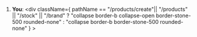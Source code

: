 1. **You**:  <div
          className={
            pathName == "/products/create"|| "/products" || "/stock" || "/brand"
              ? "collapse border-b collapse-open border-stone-500 rounded-none"
              : "collapse border-b border-stone-500 rounded-none"
          }
        >